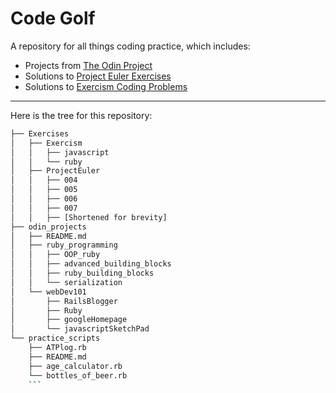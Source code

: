 # Code Golf

A repository for all things coding practice, which includes:
* Projects from [The Odin Project](http://www.theodinproject.com/home)
* Solutions to [Project Euler Exercises](https://projecteuler.net/about)
* Solutions to [Exercism Coding Problems](http://exercism.io/)

---

Here is the tree for this repository:
```bash
├── Exercises
│   ├── Exercism
│   │   ├── javascript
│   │   └── ruby
│   ├── ProjectEuler
│   │   ├── 004
│   │   ├── 005
│   │   ├── 006
│   │   ├── 007
│   │   ├── [Shortened for brevity]
├── odin_projects
│   ├── README.md
│   ├── ruby_programming
│   │   ├── OOP_ruby
│   │   ├── advanced_building_blocks
│   │   ├── ruby_building_blocks
│   │   └── serialization
│   └── webDev101
│       ├── RailsBlogger
│       ├── Ruby
│       ├── googleHomepage
│       └── javascriptSketchPad
└── practice_scripts
    ├── ATPlog.rb
    ├── README.md
    ├── age_calculator.rb
    └── bottles_of_beer.rb
    ```
